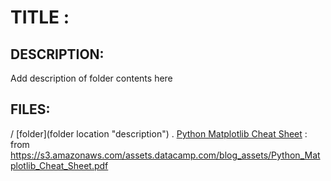 # TITLE   :


DESCRIPTION:
-----------
Add description of folder contents here


FILES:
------
/ [folder](folder location "description")
. [Python Matplotlib Cheat Sheet](Python_Matplotlib_Cheat_Sheet "from https://s3.amazonaws.com/assets.datacamp.com/blog_assets/Python_Matplotlib_Cheat_Sheet.pdf") :  from https://s3.amazonaws.com/assets.datacamp.com/blog_assets/Python_Matplotlib_Cheat_Sheet.pdf